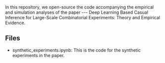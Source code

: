 In this repository, we open-source the code accompanying the empirical and simulation analyses of the paper --- Deep Learning Based Casual Inference for Large-Scale Combinatorial Experiments: Theory and Empirical Evidence.

## Files
* synthetic_experiments.ipynb: This is the code for the synthetic experiments in the paper.
